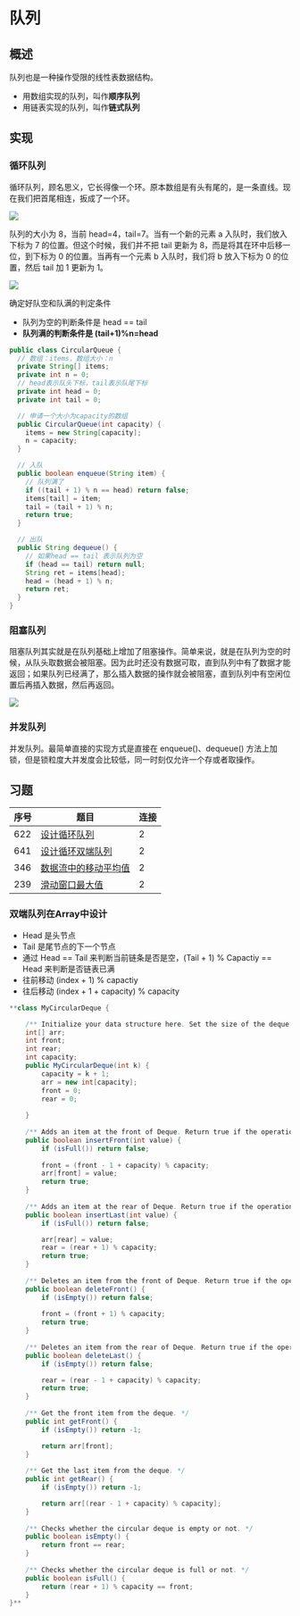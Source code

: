 # 队列

## 概述

队列也是一种操作受限的线性表数据结构。

+ 用数组实现的队列，叫作**顺序队列**
+ 用链表实现的队列，叫作**链式队列**



## 实现

### 循环队列

循环队列，顾名思义，它长得像一个环。原本数组是有头有尾的，是一条直线。现在我们把首尾相连，扳成了一个环。

![](../images/leetcode-37.jpg)

队列的大小为 8，当前 head=4，tail=7。当有一个新的元素 a 入队时，我们放入下标为 7 的位置。但这个时候，我们并不把 tail 更新为 8，而是将其在环中后移一位，到下标为 0 的位置。当再有一个元素 b 入队时，我们将 b 放入下标为 0 的位置，然后 tail 加 1 更新为 1。

![](../images/leetcode-38.jpg)

确定好队空和队满的判定条件

+ 队列为空的判断条件是 head == tail
+ **队列满的判断条件是 (tail+1)%n=head**

```java
public class CircularQueue {
  // 数组：items，数组大小：n
  private String[] items;
  private int n = 0;
  // head表示队头下标，tail表示队尾下标
  private int head = 0;
  private int tail = 0;

  // 申请一个大小为capacity的数组
  public CircularQueue(int capacity) {
    items = new String[capacity];
    n = capacity;
  }

  // 入队
  public boolean enqueue(String item) {
    // 队列满了
    if ((tail + 1) % n == head) return false;
    items[tail] = item;
    tail = (tail + 1) % n;
    return true;
  }

  // 出队
  public String dequeue() {
    // 如果head == tail 表示队列为空
    if (head == tail) return null;
    String ret = items[head];
    head = (head + 1) % n;
    return ret;
  }
}
```

### 阻塞队列

阻塞队列其实就是在队列基础上增加了阻塞操作。简单来说，就是在队列为空的时候，从队头取数据会被阻塞。因为此时还没有数据可取，直到队列中有了数据才能返回；如果队列已经满了，那么插入数据的操作就会被阻塞，直到队列中有空闲位置后再插入数据，然后再返回。

![](../images/leetcode-40.jpg)



### 并发队列

并发队列。最简单直接的实现方式是直接在 enqueue()、dequeue() 方法上加锁，但是锁粒度大并发度会比较低，同一时刻仅允许一个存或者取操作。



## 习题

| 序号 | 题目                                                         | 连接 |
| ---- | ------------------------------------------------------------ | ---- |
| 622  | [设计循环队列](https://leetcode-cn.com/problems/design-circular-queue/) | 2    |
| 641  | [设计循环双端队列](https://leetcode-cn.com/problems/design-circular-deque/) | 2    |
| 346  | [数据流中的移动平均值](https://leetcode-cn.com/problems/moving-average-from-data-stream/) | 2    |
| 239  | [滑动窗口最大值](https://leetcode-cn.com/problems/sliding-window-maximum/) | 2    |



### 双端队列在Array中设计

- Head 是头节点
- Tail 是尾节点的下一个节点
- 通过 Head == Tail 来判断当前链条是否是空，(Tail + 1) % Capactiy == Head 来判断是否链表已满
- 往前移动 (index + 1) % capactiy
- 往后移动 (index + 1 + capacity) % capacity

```java
**class MyCircularDeque {

    /** Initialize your data structure here. Set the size of the deque to be k. */
    int[] arr;
    int front;
    int rear;
    int capacity;
    public MyCircularDeque(int k) {
        capacity = k + 1;
        arr = new int[capacity];
        front = 0;
        rear = 0;
        
    }
    
    /** Adds an item at the front of Deque. Return true if the operation is successful. */
    public boolean insertFront(int value) {
        if (isFull()) return false;
        
        front = (front - 1 + capacity) % capacity;
        arr[front] = value;
        return true; 
    }
    
    /** Adds an item at the rear of Deque. Return true if the operation is successful. */
    public boolean insertLast(int value) {
        if (isFull()) return false;

        arr[rear] = value;
        rear = (rear + 1) % capacity;
        return true;
    }
    
    /** Deletes an item from the front of Deque. Return true if the operation is successful. */
    public boolean deleteFront() {
        if (isEmpty()) return false;
            
        front = (front + 1) % capacity;
        return true;
    }
    
    /** Deletes an item from the rear of Deque. Return true if the operation is successful. */
    public boolean deleteLast() {
        if (isEmpty()) return false;

        rear = (rear - 1 + capacity) % capacity;
        return true;
    }
    
    /** Get the front item from the deque. */
    public int getFront() {
        if (isEmpty()) return -1;

        return arr[front];
    }
    
    /** Get the last item from the deque. */
    public int getRear() {
        if (isEmpty()) return -1;

        return arr[(rear - 1 + capacity) % capacity];
    }
    
    /** Checks whether the circular deque is empty or not. */
    public boolean isEmpty() {
        return front == rear;
    }
    
    /** Checks whether the circular deque is full or not. */
    public boolean isFull() {
        return (rear + 1) % capacity == front;
    }
}**
```